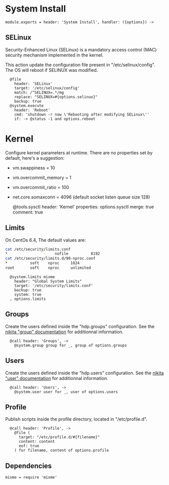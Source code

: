 
# System Install

    module.exports = header: 'System Install', handler: ({options}) ->

## SELinux

Security-Enhanced Linux (SELinux) is a mandatory access control (MAC) security
mechanism implemented in the kernel.

This action update the configuration file present in "/etc/selinux/config". The
OS will reboot if SELINUX was modified.

      @file
        header: 'SELinux'
        target: '/etc/selinux/config'
        match: /^SELINUX=.*/mg
        replace: "SELINUX=#{options.selinux}"
        backup: true
      @system.execute
        header: 'Reboot'
        cmd: 'shutdown -r now \'Rebooting after modifying SELinux\''
        if: -> @status -1 and options.reboot

# Kernel

Configure kernel parameters at runtime. There are no properties set by default,
here's a suggestion:

*    vm.swappiness = 10
*    vm.overcommit_memory = 1
*    vm.overcommit_ratio = 100
*    net.core.somaxconn = 4096 (default socket listen queue size 128)

      @tools.sysctl
        header: 'Kernel'
        properties: options.sysctl
        merge: true
        comment: true

## Limits

On CentOs 6.4, The default values are:

```bash
cat /etc/security/limits.conf
*                -    nofile          8192
cat /etc/security/limits.d/90-nproc.conf
*          soft    nproc     1024
root       soft    nproc     unlimited
```

      @system.limits mixme
        header: "Global System Limits"
        target: '/etc/security/limits.conf'
        backup: true
        system: true
      , options.limits

## Groups

Create the users defined inside the "hdp.groups" configuration. See the
[nikita "group" documentation][nikita_group] for additionnal information.

      @call header: 'Groups', ->
        @system.group group for _, group of options.groups

## Users

Create the users defined inside the "hdp.users" configuration. See the
[nikita "user" documentation][nikita_user] for additionnal information.

      @call header: 'Users', ->
        @system.user user for _, user of options.users

## Profile

Publish scripts inside the profile directory, located in "/etc/profile.d".

      @call header: 'Profile', ->
        @file (
          target: "/etc/profile.d/#{filename}"
          content: content
          eof: true
        ) for filename, content of options.profile

## Dependencies

    mixme = require 'mixme'

[nikita_group]: https://github.com/wdavidw/node-nikita/blob/master/src/group.coffee.md
[nikita_user]: https://github.com/wdavidw/node-nikita/blob/master/src/user.coffee.md
